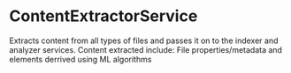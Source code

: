 # ContentExtractorService
Extracts content from all types of files and passes it on to the indexer and analyzer services.
Content extracted include:
File properties/metadata and elements derrived using ML algorithms
